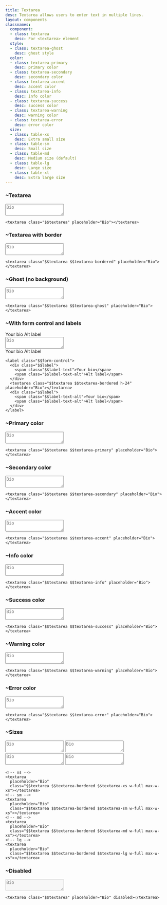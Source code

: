 ```yaml
---
title: Textarea
desc: Textarea allows users to enter text in multiple lines.
layout: components
classnames:
  component:
  - class: textarea
    desc: For <textarea> element
  style:
  - class: textarea-ghost
    desc: ghost style
  color:
  - class: textarea-primary
    desc: primary color
  - class: textarea-secondary
    desc: secondary color
  - class: textarea-accent
    desc: accent color
  - class: textarea-info
    desc: info color
  - class: textarea-success
    desc: success color
  - class: textarea-warning
    desc: warning color
  - class: textarea-error
    desc: error color
  size:
  - class: table-xs
    desc: Extra small size
  - class: table-sm
    desc: Small size
  - class: table-md
    desc: Medium size (default)
  - class: table-lg
    desc: Large size
  - class: table-xl
    desc: Extra large size
---
```


<script>
  import Component from "$components/Component.svelte"
</script>

### ~Textarea
<textarea class="textarea" placeholder="Bio"></textarea>

```~html
<textarea class="$$textarea" placeholder="Bio"></textarea>
```


### ~Textarea with border
<textarea class="textarea textarea-bordered" placeholder="Bio"></textarea>

```~html
<textarea class="$$textarea $$textarea-bordered" placeholder="Bio"></textarea>
```


### ~Ghost (no background)
<textarea class="textarea textarea-ghost" placeholder="Bio"></textarea>

```~html
<textarea class="$$textarea $$textarea-ghost" placeholder="Bio"></textarea>
```


### ~With form control and labels
<label class="form-control">
  <div class="label">
    <span class="label-text">Your bio</span>
    <span class="label-text-alt">Alt label</span>
  </div>
  <textarea class="textarea h-24 textarea-bordered" placeholder="Bio"></textarea>
  <div class="label">
    <span class="label-text-alt">Your bio</span>
    <span class="label-text-alt">Alt label</span>
  </div>
</label>

```~html
<label class="$$form-control">
  <div class="$$label">
    <span class="$$label-text">Your bio</span>
    <span class="$$label-text-alt">Alt label</span>
  </div>
  <textarea class="$$textarea $$textarea-bordered h-24" placeholder="Bio"></textarea>
  <div class="$$label">
    <span class="$$label-text-alt">Your bio</span>
    <span class="$$label-text-alt">Alt label</span>
  </div>
</label>
```


### ~Primary color
<textarea class="textarea textarea-primary" placeholder="Bio"></textarea>

```~html
<textarea class="$$textarea $$textarea-primary" placeholder="Bio"></textarea>
```


### ~Secondary color
<textarea class="textarea textarea-secondary" placeholder="Bio"></textarea>

```~html
<textarea class="$$textarea $$textarea-secondary" placeholder="Bio"></textarea>
```


### ~Accent color
<textarea class="textarea textarea-accent" placeholder="Bio"></textarea>

```~html
<textarea class="$$textarea $$textarea-accent" placeholder="Bio"></textarea>
```


### ~Info color
<textarea class="textarea textarea-info" placeholder="Bio"></textarea>

```~html
<textarea class="$$textarea $$textarea-info" placeholder="Bio"></textarea>
```


### ~Success color
<textarea class="textarea textarea-success" placeholder="Bio"></textarea>

```~html
<textarea class="$$textarea $$textarea-success" placeholder="Bio"></textarea>
```


### ~Warning color
<textarea class="textarea textarea-warning" placeholder="Bio"></textarea>

```~html
<textarea class="$$textarea $$textarea-warning" placeholder="Bio"></textarea>
```


### ~Error color
<textarea class="textarea textarea-error" placeholder="Bio"></textarea>

```~html
<textarea class="$$textarea $$textarea-error" placeholder="Bio"></textarea>
```


### ~Sizes
<div class="flex flex-col gap-4 w-full items-center">
  <textarea placeholder="Bio" class="textarea textarea-bordered textarea-xs w-full max-w-xs" ></textarea>
  <textarea placeholder="Bio" class="textarea textarea-bordered textarea-sm w-full max-w-xs" ></textarea>
  <textarea placeholder="Bio" class="textarea textarea-bordered textarea-md w-full max-w-xs" ></textarea>
  <textarea placeholder="Bio" class="textarea textarea-bordered textarea-lg w-full max-w-xs" ></textarea>
</div>

```~html
<!-- xs -->
<textarea
  placeholder="Bio"
  class="$$textarea $$textarea-bordered $$textarea-xs w-full max-w-xs"></textarea>
<!-- sm -->
<textarea
  placeholder="Bio"
  class="$$textarea $$textarea-bordered $$textarea-sm w-full max-w-xs"></textarea>
<!-- md -->
<textarea
  placeholder="Bio"
  class="$$textarea $$textarea-bordered $$textarea-md w-full max-w-xs"></textarea>
<!-- lg -->
<textarea
  placeholder="Bio"
  class="$$textarea $$textarea-bordered $$textarea-lg w-full max-w-xs"></textarea>
```


### ~Disabled
<textarea class="textarea" placeholder="Bio" disabled></textarea>

```~html
<textarea class="$$textarea" placeholder="Bio" disabled></textarea>
```
